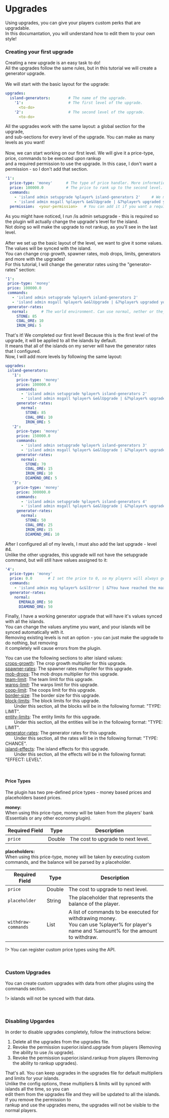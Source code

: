 # Upgrades
Using upgrades, you can give your players custom perks that are upgradable.<br>
In this documantation, you will understand how to edit them to your own style!<br>

### Creating your first upgrade
Creating a new upgrade is an easy task to do!<br>
All the upgrades follow the same rules, but in this tutorial we will create a generator upgrade.<br><br>
We will start with the basic layout for the upgrade:<br>
```yaml
upgrades:
  island-generators:        # The name of the upgrade.
    '1':                    # The first level of the upgrade.
      <to-do>
    '2':                    # The second level of the upgrade.
      <to-do>
```
All the upgrades work with the same layout: a global section for the upgrade,<br>
and sub-sections for every level of the upgrade. You can make as many levels as you want!<br><br>
Now, we can start working on our first level. We will give it a price-type, price, commands to be executed upon rankup<br>
and a required permission to use the upgrade. In this case, I don't want a permission - so I don't add that section.<br>
```yaml
'1':
  price-type: 'money'      # The type of price handler. More information below.
  price: 100000.0          # The price to rank up to the second level.
  commands:
    - 'island admin setupgrade %player% island-generators 2'     # We must change the level of the upgrade manually using a command.
    - 'island admin msgall %player% &e&lUpgrade | &7%player% upgraded your generators to level 2!'   # Message that will be sent to the island members.
  permission:  <your-permission>   # You can add it if you want a required permission to rankup.
```
As you might have noticed, I run /is admin setupgrade - this is required so the plugin will actually change the upgrade's level for the island.<br>
Not doing so will make the upgrade to not rankup, as you'll see in the last level.<br><br>
After we set up the basic layout of the level, we want to give it some values. The values will be synced with the island.<br>
You can change crop growth, spawner rates, mob drops, limits, generators and more with the upgrades!<br>
For this tutorial, I will change the generator rates using the "generator-rates" section:<br>
 ```yaml
'1':
  price-type: 'money'
  price: 100000.0
  commands:
    - 'island admin setupgrade %player% island-generators 2'
    - 'island admin msgall %player% &e&lUpgrade | &7%player% upgraded your generators to level 2!'
  generator-rates:
    normal:      # The world environment. Can use normal, nether or the_end.
      STONE: 85
      COAL_ORE: 10
      IRON_ORE: 5 
```

That's it! We completed our first level! Because this is the first level of the upgrade, it will be applied to all the islands by default.<br>
It means that all of the islands on my server will have the generator rates that I configured.<br>
Now, I will add more levels by following the same layout:<br>
 ```yaml
upgrades:
  island-generators:
    '1':
      price-type: 'money'
      price: 100000.0
      commands:
        - 'island admin setupgrade %player% island-generators 2'
        - 'island admin msgall %player% &e&lUpgrade | &7%player% upgraded your generators to level 2!'
      generator-rates:
        normal:
          STONE: 85
          COAL_ORE: 10
          IRON_ORE: 5 
    '2':
      price-type: 'money'
      price: 150000.0
      commands:
        - 'island admin setupgrade %player% island-generators 3'
        - 'island admin msgall %player% &e&lUpgrade | &7%player% upgraded your generators to level 3!'
      generator-rates:
        normal:
          STONE: 70
          COAL_ORE: 15
          IRON_ORE: 10
          DIAMOND_ORE: 5
    '3':
      price-type: 'money'
      price: 300000.0
      commands:
        - 'island admin setupgrade %player% island-generators 4'
        - 'island admin msgall %player% &e&lUpgrade | &7%player% upgraded your generators to level 4!'
      generator-rates:
        normal:
          STONE: 50
          COAL_ORE: 25
          IRON_ORE: 15
          DIAMOND_ORE: 10
```
After I configured all of my levels, I must also add the last upgrade - level #4.<br>
Unlike the other upgrades, this upgrade will not have the setupgrade command, but will still have values assigned to it:<br>
```yaml
'4':
  price-type: 'money'
  price: 0.0       # I set the price to 0, so my players will always get the warning message.
  commands:
    - 'island admin msg %player% &c&lError | &7You have reached the maximum upgrade for island generators.'
  generator-rates:
    normal:
      EMERALD_ORE: 50
      DIAMOND_ORE: 50
```
Finally, I have a working generator upgrade that will have it's values synced with all the islands.<br>
You can change the values anytime you want, and your islands will be synced automatically with it.<br>
Removing existing levels is not an option - you can just make the upgrade to do nothing, but removing<br>
it completely will cause errors from the plugin.<br>

You can use the following sections to alter island values:<br>
<u>crops-growth</u>: The crop growth multiplier for this upgrade.<br>
<u>spawner-rates</u>: The spawner rates multiplier for this upgrade.<br>
<u>mob-drops</u>: The mob drops multiplier for this upgrade.<br>
<u>team-limit</u>: The team limit for this upgrade.<br>
<u>warps-limit</u>: The warps limit for this upgrade.<br>
<u>coop-limit</u>: The coops limit for this upgrade.<br>
<u>border-size</u>: The border size for this upgrade.<br>
<u>block-limits</u>: The block limits for this upgrade.<br>
&ensp;&ensp;&ensp;&ensp;Under this section, all the blocks will be in the following format: "TYPE: LIMIT".<br>
<u>entity-limits</u>: The entity limits for this upgrade.<br>
&ensp;&ensp;&ensp;&ensp;Under this section, all the entities will be in the following format: "TYPE: LIMIT".<br>
<u>generator-rates</u>: The generator rates for this upgrade.<br>
&ensp;&ensp;&ensp;&ensp;Under this section, all the rates will be in the following format: "TYPE: CHANCE".<br>
<u>island-effects</u>: The island effects for this upgrade.<br>
&ensp;&ensp;&ensp;&ensp;Under this section, all the effects will be in the following format: "EFFECT: LEVEL".<br>

<br>

#### Price Types
The plugin has two pre-defined price types - money based prices and placeholders based prices.<br>

<b>money:</b><br>
When using this price-type, money will be taken from the players' bank (Essentials or any other economy plugin).

|      Required Field      |     Type     |                                         Description                                           |
| ------------------------ | ------------ | --------------------------------------------------------------------------------------------- |
| `price`                  | Double       | The cost to upgrade to next level.                                                            |

<b>placeholders:</b><br>
When using this price-type, money will be taken by executing custom commands, and the balance will be parsed by a placeholder.
 
|      Required Field      |    Type    |                                                               Description                                                                |
| ------------------------ | ---------- | ---------------------------------------------------------------------------------------------------------------------------------------- |
| `price`                  | Double     | The cost to upgrade to next level.                                                                                                       |
| `placeholder`            | String     | The placeholder that represents the balance of the player.                                                                               |
| `withdraw-commands`      | List       | A list of commands to be executed for withdrawing money.<br>You can use %player% for player's name and %amount% for the amount to withdraw. |

!> You can register custom price types using the API.

<br>

### Custom Upgrades
You can create custom upgrades with data from other plugins using the commands section.

!> islands will not be synced with that data.

<br>

### Disabling Upgardes
In order to disable upgrades completely, follow the instructions below:<br>
1. Delete all the upgrades from the upgrades file.<br>
2. Revoke the permission superior.island.upgrade from players (Removing the ability to use /is upgrade).<br>
3. Revoke the permission superior.island.rankup from players (Removing the ability to rankup upgrades).<br>

That's all. You can keep upgrades in the upgrades file for default multipliers and limits for your islands.<br>
Unlike the config options, these multipliers & limits will by synced with islands all the time, so you can<br>
edit them from the upgrades file and they will be updated to all the islands. If you remove the permission to<br>
rankup and use the upgrades menu, the upgrades will not be visible to the normal players.<br>